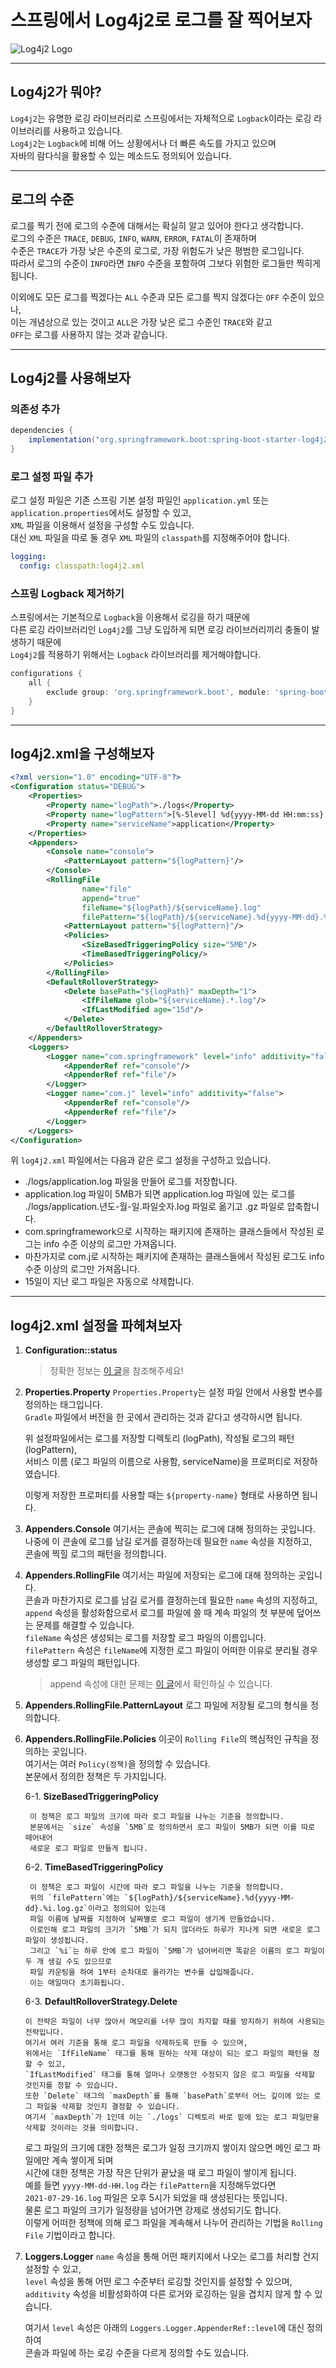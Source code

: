 # 스프링에서 Log4j2로 로그를 잘 찍어보자
![Log4j2 Logo](https://user-images.githubusercontent.com/48639421/127439750-9ec533c9-dd2e-4f6e-8817-69d2ec18ad52.png)  

---

## Log4j2가 뭐야?
`Log4j2`는 유명한 로깅 라이브러리로 스프링에서는 자체적으로 `Logback`이라는 로깅 라이브러리를 사용하고 있습니다.  
`Log4j2`는 `Logback`에 비해 어느 상황에서나 더 빠른 속도를 가지고 있으며  
자바의 람다식을 활용할 수 있는 메소드도 정의되어 있습니다.  

---

## 로그의 수준
로그를 찍기 전에 로그의 수준에 대해서는 확실히 알고 있어야 한다고 생각합니다.  
로그의 수준은 `TRACE`, `DEBUG`, `INFO`, `WARN`, `ERROR`, `FATAL`이 존재하며  
수준은 `TRACE`가 가장 낮은 수준의 로그로, 가장 위험도가 낮은 평범한 로그입니다.  
따라서 로그의 수준이 `INFO`라면 `INFO` 수준을 포함하여 그보다 위험한 로그들만 찍히게 됩니다.  

이외에도 모든 로그를 찍겠다는 `ALL` 수준과 모든 로그를 찍지 않겠다는 `OFF` 수준이 있으나,  
이는 개념상으로 있는 것이고 `ALL`은 가장 낮은 로그 수준인 `TRACE`와 같고  
`OFF`는 로그를 사용하지 않는 것과 같습니다.  

---

## Log4j2를 사용해보자
### 의존성 추가
```build.gradle
dependencies {
    implementation("org.springframework.boot:spring-boot-starter-log4j2")
}
```

### 로그 설정 파일 추가
로그 설정 파일은 기존 스프링 기본 설정 파일인 `application.yml` 또는 `application.properties`에서도 설정할 수 있고,  
`XML` 파일을 이용해서 설정을 구성할 수도 있습니다.  
대신 `XML` 파일을 따로 둘 경우 `XML` 파일의 `classpath`를 지정해주어야 합니다.

```yml
logging:
  config: classpath:log4j2.xml
```

### 스프링 Logback 제거하기
스프링에서는 기본적으로 `Logback`을 이용해서 로깅을 하기 때문에  
다른 로깅 라이브러리인 `Log4j2`를 그냥 도입하게 되면 로깅 라이브러리끼리 충돌이 발생하기 때문에  
`Log4j2`를 적용하기 위해서는 `Logback` 라이브러리를 제거해야합니다.

```build.gradle
configurations {
    all {
        exclude group: 'org.springframework.boot', module: 'spring-boot-starter-logging'
    }
}
```

---

## log4j2.xml을 구성해보자
```xml
<?xml version="1.0" encoding="UTF-8"?>
<Configuration status="DEBUG">
    <Properties>
        <Property name="logPath">./logs</Property>
        <Property name="logPattern">[%-5level] %d{yyyy-MM-dd HH:mm:ss} [%t] %c{1} - %msg%n</Property>
        <Property name="serviceName">application</Property>
    </Properties>
    <Appenders>
        <Console name="console">
            <PatternLayout pattern="${logPattern}"/>
        </Console>
        <RollingFile
                name="file"
                append="true"
                fileName="${logPath}/${serviceName}.log"
                filePattern="${logPath}/${serviceName}.%d{yyyy-MM-dd}.%i.log.gz">
            <PatternLayout pattern="${logPattern}"/>
            <Policies>
                <SizeBasedTriggeringPolicy size="5MB"/>
                <TimeBasedTriggeringPolicy/>
            </Policies>
        </RollingFile>
        <DefaultRolloverStrategy>
            <Delete basePath="${logPath}" maxDepth="1">
                <IfFileName glob="${serviceName}.*.log"/>
                <IfLastModified age="15d"/>
            </Delete>
        </DefaultRolloverStrategy>
    </Appenders>
    <Loggers>
        <Logger name="com.springframework" level="info" additivity="false">
            <AppenderRef ref="console"/>
            <AppenderRef ref="file"/>
        </Logger>
        <Logger name="com.j" level="info" additivity="false">
            <AppenderRef ref="console"/>
            <AppenderRef ref="file"/>
        </Logger>
    </Loggers>
</Configuration>
```
위 `log4j2.xml` 파일에서는 다음과 같은 로그 설정을 구성하고 있습니다.  
- ./logs/application.log 파일을 만들어 로그를 저장합니다.
- application.log 파일이 5MB가 되면 application.log 파일에 있는 로그를  
  ./logs/application.년도-월-일.파일숫자.log 파일로 옮기고 .gz 파일로 압축합니다.  
- com.springframework으로 시작하는 패키지에 존재하는 클래스들에서 작성된 로그는 info 수준 이상의 로그만 가져옵니다.
- 마찬가지로 com.j로 시작하는 패키지에 존재하는 클래스들에서 작성된 로그도 info 수준 이상의 로그만 가져옵니다.  
- 15일이 지난 로그 파일은 자동으로 삭제합니다.  

---

## log4j2.xml 설정을 파헤쳐보자

1. **Configuration::status**
   > 정확한 정보는 [이 글](https://stackoverflow.com/questions/21065854/what-does-status-mean-in-log4j2-configuration)을 참조해주세요!

2. **Properties.Property**
   `Properties.Property`는 설정 파일 안에서 사용할 변수를 정의하는 태그입니다.  
   `Gradle` 파일에서 버전을 한 곳에서 관리하는 것과 같다고 생각하시면 됩니다.  

   위 설정파일에서는 로그를 저장할 디렉토리 (logPath), 작성될 로그의 패턴 (logPattern),  
   서비스 이름 (로그 파일의 이름으로 사용함, serviceName)을 프로퍼티로 저장하였습니다.  

   이렇게 저장한 프로퍼티를 사용할 때는 `${property-name}` 형태로 사용하면 됩니다.

3. **Appenders.Console**
   여기서는 콘솔에 찍히는 로그에 대해 정의하는 곳입니다.  
   나중에 이 콘솔에 로그를 남길 로거를 결정하는데 필요한 `name` 속성을 지정하고,  
   콘솔에 찍힐 로그의 패턴을 정의합니다.  

4. **Appenders.RollingFile**
   여기서는 파일에 저장되는 로그에 대해 정의하는 곳입니다.  
   콘솔과 마찬가지로 로그를 남길 로거를 결정하는데 필요한 `name` 속성의 지정하고,  
   `append` 속성을 활성화함으로서 로그를 파일에 쓸 때 계속 파일의 첫 부분에 덮어쓰는 문제를 해결할 수 있습니다.  
   `fileName` 속성은 생성되는 로그를 저장할 로그 파일의 이름입니다.  
   `filePattern` 속성은 `fileName`에 지정한 로그 파일이 어떠한 이유로 분리될 경우 생성할 로그 파일의 패턴입니다.  

   > append 속성에 대한 문제는 [이 글](https://stackoverflow.com/questions/54592406/log4j2-rollingfile-appender)에서 확인하실 수 있습니다.  

5. **Appenders.RollingFile.PatternLayout**
   로그 파일에 저장될 로그의 형식을 정의합니다.    

6. **Appenders.RollingFile.Policies**
   이곳이 `Rolling File`의 핵심적인 규칙을 정의하는 곳입니다.  
   여기서는 여러 `Policy(정책)`을 정의할 수 있습니다.  
   본문에서 정의한 정책은 두 가지입니다.  

   6-1. **SizeBasedTriggeringPolicy**   
   
        이 정책은 로그 파일의 크기에 따라 로그 파일을 나누는 기준을 정의합니다.  
        본문에서는 `size` 속성을 `5MB`로 정의하면서 로그 파일이 5MB가 되면 이를 따로 떼어내어  
        새로운 로그 파일로 만들게 됩니다.  
   6-2. **TimeBasedTriggeringPolicy**  
   
        이 정책은 로그 파일이 시간에 따라 로그 파일을 나누는 기준을 정의합니다.  
        위의 `filePattern`에는 `${logPath}/${serviceName}.%d{yyyy-MM-dd}.%i.log.gz`이라고 정의되어 있는데  
        파일 이름에 날짜를 지정하여 날짜별로 로그 파일이 생기게 만들었습니다.  
        이로인해 로그 파일의 크기가 `5MB`가 되지 않더라도 하루가 지나게 되면 새로운 로그 파일이 생성됩니다.  
        그리고 `%i`는 하루 안에 로그 파일이 `5MB`가 넘어버리면 똑같은 이름의 로그 파일이 두 개 생길 수도 있으므로  
        파일 카운팅을 하여 1부터 순차대로 올라가는 변수를 삽입해줍니다.  
        이는 매일마다 초기화됩니다.  
   
   6-3. **DefaultRolloverStrategy.Delete**
   
       이 전략은 파일이 너무 많아서 메모리를 너무 많이 차지할 때를 방지하기 위하여 사용되는 전략입니다.  
       여기서 여러 기준을 통해 로그 파일을 삭제하도록 만들 수 있으며,  
       위에서는 `IfFileName` 태그를 통해 원하는 삭제 대상이 되는 로그 파일의 패턴을 정할 수 있고,  
       `IfLastModified` 태그를 통해 얼마나 오랫동안 수정되지 않은 로그 파일을 삭제할 것인지를 정할 수 있습니다.  
       또한 `Delete` 태그의 `maxDepth`를 통해 `basePath`로부터 어느 깊이에 있는 로그 파일을 삭제할 것인지 결정할 수 있습니다.  
       여기서 `maxDepth`가 1인데 이는 `./logs` 디렉토리 바로 밑에 있는 로그 파일만을 삭제할 것이라는 것을 의미합니다.  

   로그 파일의 크기에 대한 정책은 로그가 일정 크기까지 쌓이지 않으면 메인 로그 파일에만 계속 쌓이게 되며  
   시간에 대한 정책은 가장 작은 단위가 끝났을 때 로그 파일이 쌓이게 됩니다.  
   예를 들면 `yyyy-MM-dd-HH.log` 라는 `filePattern`을 지정해두었다면  
   `2021-07-29-16.log` 파일은 오후 5시가 되었을 때 생성된다는 뜻입니다.  
   물론 로그 파일의 크기가 일정량을 넘어가면 강제로 생성되기도 합니다.  
   이렇게 어떠한 정책에 의해 로그 파일을 계속해서 나누어 관리하는 기법을 `Rolling File` 기법이라고 합니다.  

7. **Loggers.Logger**
   `name` 속성을 통해 어떤 패키지에서 나오는 로그를 처리할 건지 설정할 수 있고,  
   `level` 속성을 통해 어떤 로그 수준부터 로깅할 것인지를 설정할 수 있으며,  
   `additivity` 속성을 비활성화하여 다른 로거와 로깅하는 일을 겹치지 않게 할 수 있습니다.  
   
   여기서 `level` 속성은 아래의 `Loggers.Logger.AppenderRef::level`에 대신 정의하여  
   콘솔과 파일에 하는 로깅 수준을 다르게 정의할 수도 있습니다.  
